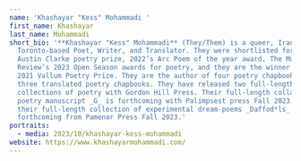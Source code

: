 ```yaml
---
name: 'Khashayar "Kess" Mohammadi '
first_name: Khashayar
last_name: Mohammadi
short_bio: '**Khashayar "Kess" Mohammadi** (They/Them) is a queer, Iranian born,
  Toronto-based Poet, Writer, and Translator. They were shortlisted for the 2021
  Austin Clarke poetry prize, 2022’s Arc Poem of the year award, The Malahat
  Review’s 2023 Open Season awards for poetry, and they are the winner of the
  2021 Vallum Poetry Prize. They are the author of four poetry chapbooks and
  three translated poetry chapbooks. They have released two full-length
  collections of poetry with Gordon Hill Press. Their full-length collaborative
  poetry manuscript _G_ is forthcoming with Palimpsest press Fall 2023, and
  their full-length collection of experimental dream-poems _Daffod*ls_ is
  forthcoming from Pamenar Press Fall 2023.'
portraits:
  - media: 2023/10/khashayar-kess-mohammadi
website: https://www.khashayarmohammadi.com/
---
```

